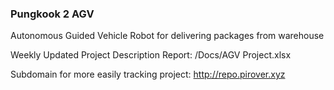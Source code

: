 ### Pungkook 2 AGV

Autonomous Guided Vehicle Robot for delivering packages from warehouse

Weekly Updated Project Description Report: /Docs/AGV Project.xlsx

Subdomain for more easily tracking project: http://repo.pirover.xyz
